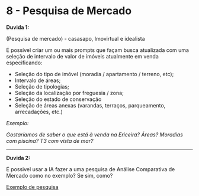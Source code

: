 
# 8 - Pesquisa de Mercado


**Duvida 1:**


(Pesquisa de mercado) - casasapo, Imovirtual e idealista 

É possível criar um ou mais prompts que façam busca atualizada com uma seleção de intervalo de valor de imóveis atualmente em venda especificando:

- Seleção do tipo de imóvel (moradia / apartamento / terreno, etc);
- Intervalo de áreas;
- Seleção de tipologias;
- Seleção da localização por freguesia / zona;
- Seleção do estado de conservação
- Seleção de áreas anexas (varandas, terraços, parqueamento, arrecadações, etc.)



*Exemplo:*

*Gostaríamos de saber o que está à venda na Ericeira? Áreas? Moradias com piscina? T3 com vista de mar?*



---

**Duvida 2:**

É possivel usar a IA fazer a uma pesquisa de Análise Comparativa de Mercado como no exemplo? Se sim, como?

[Exemplo de pesquisa](avaliaçãoes_de_imóveis/Infocasa_2024-09-30_Lojas-com_99_m2.pdf)

